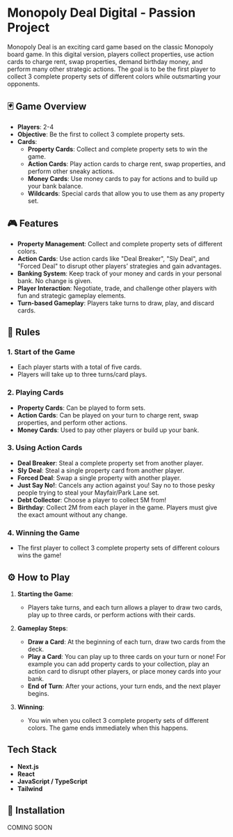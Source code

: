 # Monopoly Deal Digital - Passion Project

Monopoly Deal is an exciting card game based on the classic Monopoly board game. In this digital version, players collect properties, use action cards to charge rent, swap properties, demand birthday money, and perform many other strategic actions. The goal is to be the first player to collect 3 complete property sets of different colors while outsmarting your opponents.

## 🃏 Game Overview

- **Players**: 2-4
- **Objective**: Be the first to collect 3 complete property sets.
- **Cards**: 
  - **Property Cards**: Collect and complete property sets to win the game.
  - **Action Cards**: Play action cards to charge rent, swap properties, and perform other sneaky actions.
  - **Money Cards**: Use money cards to pay for actions and to build up your bank balance.
  - **Wildcards**: Special cards that allow you to use them as any property set.

## 🎮 Features

- **Property Management**: Collect and complete property sets of different colors.
- **Action Cards**: Use action cards like "Deal Breaker", "Sly Deal", and "Forced Deal" to disrupt other players’ strategies and gain advantages.
- **Banking System**: Keep track of your money and cards in your personal bank. No change is given.
- **Player Interaction**: Negotiate, trade, and challenge other players with fun and strategic gameplay elements.
- **Turn-based Gameplay**: Players take turns to draw, play, and discard cards.

## 📜 Rules

### **1. Start of the Game**
- Each player starts with a total of five cards.
- Players will take up to three turns/card plays.

### **2. Playing Cards**
- **Property Cards**: Can be played to form sets.
- **Action Cards**: Can be played on your turn to charge rent, swap properties, and perform other actions.
- **Money Cards**: Used to pay other players or build up your bank.
  
### **3. Using Action Cards**
- **Deal Breaker**: Steal a complete property set from another player.
- **Sly Deal**: Steal a single property card from another player.
- **Forced Deal**: Swap a single property with another player.
- **Just Say No!**: Cancels any action against you! Say no to those pesky people trying to steal your Mayfair/Park Lane set.
- **Debt Collector**: Choose a player to collect 5M from!
- **Birthday**: Collect 2M from each player in the game. Players must give the exact amount without any change.
  
### **4. Winning the Game**
- The first player to collect 3 complete property sets of different colours wins the game!

## ⚙️ How to Play

1. **Starting the Game**: 
   - Players take turns, and each turn allows a player to draw two cards, play up to three cards, or perform actions with their cards.
   
2. **Gameplay Steps**:
   - **Draw a Card**: At the beginning of each turn, draw two cards from the deck.
   - **Play a Card**: You can play up to three cards on your turn or none! For example you can add property cards to your collection, play an action card to disrupt other players, or place money cards into your bank.
   - **End of Turn**: After your actions, your turn ends, and the next player begins.

4. **Winning**:
   - You win when you collect 3 complete property sets of different colors. The game ends immediately when this happens.

## Tech Stack 
- **Next.js**
- **React**
- **JavaScript / TypeScript**
- **Tailwind**

## 🔧 Installation

COMING SOON
